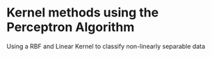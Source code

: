 # Kernel methods using the Perceptron Algorithm
 Using a RBF and Linear Kernel to classify non-linearly separable data
